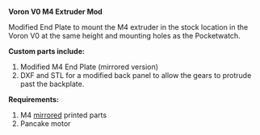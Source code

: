 <b>Voron V0 M4 Extruder Mod</b>

Modified End Plate to mount the M4 extruder in the stock location in the Voron V0 at the same height and mounting holes as the Pocketwatch.

<b>Custom parts include:</b>
 1. Modified M4 End Plate (mirrored version)
 2. DXF and STL for a modified back panel to allow the gears to protrude past the backplate.

<b>Requirements:</b> 
 1. M4 <u>mirrored</u> printed parts
 2. Pancake motor

